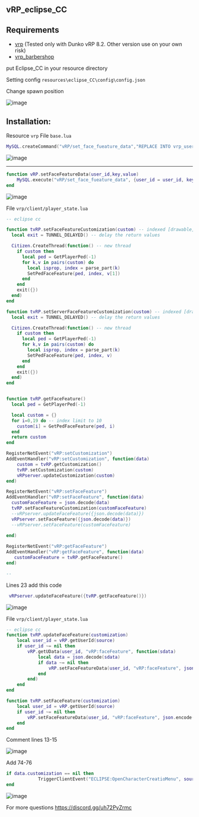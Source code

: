 ## vRP_eclipse_CC

## Requirements
- [vrp](https://github.com/DunkoUK/dunko_vrp) (Tested only with Dunko vRP 8.2. Other version use on your own risk)
- [vrp_barbershop](https://github.com/DunkoUK/dunko_vrp/tree/additonals/vrp_barbershop)


put Eclipse_CC in your resource directory

Setting config `resources\eclipse_CC\config\config.json`

  Change spawn position 
 
  
  ![image](https://user-images.githubusercontent.com/36680471/142732241-82eb0ee1-b1f4-488e-97ad-9d2fa3489e63.png)

  
## Installation:

Resource `vrp` 
File `base.lua`
```lua 
MySQL.createCommand("vRP/set_face_fueature_data","REPLACE INTO vrp_user_data(user_id,dkey,dvalue) VALUES(@user_id,@key,@value)")
```
![image](https://user-images.githubusercontent.com/36680471/142732372-9c1ff446-8602-45b7-b4a7-68f5819cdef6.png)
_________________________________________________________________________________________________________________________________________________
```lua
function vRP.setFaceFeatureData(user_id,key,value)
    MySQL.execute("vRP/set_face_fueature_data", {user_id = user_id, key = key, value = value})
end
```

![image](https://user-images.githubusercontent.com/36680471/142732333-8a0426a8-d86d-4138-a606-589b89269b26.png)


File `vrp/client/player_state.lua`

```lua
-- eclipse cc

function tvRP.setFaceFeatureCustomization(custom) -- indexed [drawable,texture,palette] components or props (p0...) plus .modelhash or .model
  local exit = TUNNEL_DELAYED() -- delay the return values

  Citizen.CreateThread(function() -- new thread
    if custom then
      local ped = GetPlayerPed(-1)
      for k,v in pairs(custom) do
        local isprop, index = parse_part(k)
        SetPedFaceFeature(ped, index, v[1])
      end
    end
    exit({})
  end)
end

function tvRP.setServerFaceFeatureCustomization(custom) -- indexed [drawable,texture,palette] components or props (p0...) plus .modelhash or .model
  local exit = TUNNEL_DELAYED() -- delay the return values

  Citizen.CreateThread(function() -- new thread
    if custom then
      local ped = GetPlayerPed(-1)
      for k,v in pairs(custom) do
        local isprop, index = parse_part(k)
        SetPedFaceFeature(ped, index, v)
      end
    end
    exit({})
  end)
end


function tvRP.getFaceFeature()
  local ped = GetPlayerPed(-1)

  local custom = {}
  for i=0,19 do -- index limit to 10
    custom[i] = GetPedFaceFeature(ped, i)
  end
  return custom
end

RegisterNetEvent("vRP:setCustomization")
AddEventHandler("vRP:setCustomization", function(data)
    custom = tvRP.getCustomization()
    tvRP.setCustomization(custom)
    vRPserver.updateCustomization(custom)
end)

RegisterNetEvent("vRP:setFaceFeature")
AddEventHandler("vRP:setFaceFeature", function(data) 
  customFaceFeature = json.decode(data)
  tvRP.setFaceFeatureCustomization(customFaceFeature)
  --vRPserver.updateFaceFeature({json.decode(data)})
  vRPserver.setFaceFeature({json.decode(data)})
  --vRPserver.setFaceFeature(customFaceFeature)
  
end)

RegisterNetEvent("vRP:getFaceFeature")
AddEventHandler("vRP:getFaceFeature", function(data) 
   customFaceFeature = tvRP.getFaceFeature()
end)

-- 
```
Lines 23 add this code

```lua
 vRPserver.updateFaceFeature({tvRP.getFaceFeature()})
```

![image](https://user-images.githubusercontent.com/36680471/142732442-e6f91b36-8b5b-477a-8f45-bb3433ea868e.png)


File `vrp/client/player_state.lua`

```lua 
-- eclipse cc
function tvRP.updateFaceFeature(customization)
    local user_id = vRP.getUserId(source)
    if user_id ~= nil then
        vRP.getUData(user_id, "vRP:faceFeature", function(sdata)
            local data = json.decode(sdata)
            if data ~= nil then
                vRP.setFaceFeatureData(user_id, "vRP:faceFeature", json.encode(customization))
            end 
        end)   	
    end
end

function tvRP.setFaceFeature(customization)
    local user_id = vRP.getUserId(source)
    if user_id ~= nil then
        vRP.setFaceFeatureData(user_id, "vRP:faceFeature", json.encode(customization))
    end
end
```

Comment lines 13-15

![image](https://user-images.githubusercontent.com/36680471/142732503-99e5f01c-9477-4f1e-a9ea-a799af00c47e.png)

Add 74-76

```lua
if data.customization == nil then
            TriggerClientEvent("ECLIPSE:OpenCharacterCreatioMenu", source)
end
```

![image](https://user-images.githubusercontent.com/36680471/142732527-881a6e95-31ba-403c-ba1a-11cd80b8b4c3.png)




For more questions https://discord.gg/uh72PyZrmc




